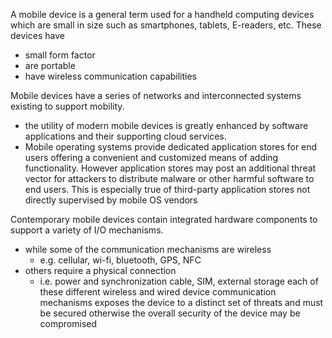A mobile device is a general term used for a handheld computing devices which are small in size such as smartphones, tablets, E-readers, etc. These devices have 
- small form factor
- are portable 
- have wireless communication capabilities 

Mobile devices have  a series of networks and interconnected systems existing to support mobility. 
- the utility of modern mobile devices is greatly enhanced by software applications and their supporting cloud services.
- Mobile operating systems provide dedicated application stores for end users offering a convenient and customized means of adding functionality. However application stores may post an additional threat vector for attackers to distribute malware or other harmful software to end users. This is especially true of third-party application stores not directly supervised by mobile OS vendors 

Contemporary mobile devices contain integrated hardware components to support a variety of I/O mechanisms.
- while some of the communication mechanisms are wireless 
	- e.g. cellular, wi-fi, bluetooth, GPS, NFC
- others require a physical connection 
	- i.e. power and synchronization cable, SIM, external storage 
each of these different wireless and wired device communication mechanisms exposes the device to a distinct set of threats and must be secured otherwise the overall security of the device may be compromised 